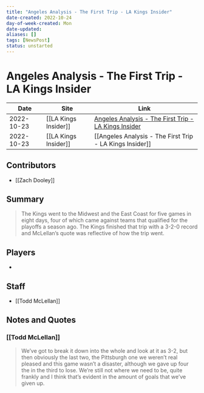 ```yaml
---
title: "Angeles Analysis - The First Trip - LA Kings Insider"
date-created: 2022-10-24
day-of-week-created: Mon
date-updated: 
aliases: []
tags: [NewsPost]
status: unstarted
---
```


# Angeles Analysis - The First Trip - LA Kings Insider

| Date       | Site                 | Link                                                                                                                           |
| ---------- | -------------------- | ------------------------------------------------------------------------------------------------------------------------------ |
| 2022-10-23 | [[LA Kings Insider]] | [Angeles Analysis - The First Trip - LA Kings Insider](https://lakingsinsider.com/2022/10/23/angeles-analysis-the-first-trip/) |
| 2022-10-23 | [[LA Kings Insider]] | [[Angeles Analysis - The First Trip - LA Kings Insider]]                                                                       |

## Contributors
- [[Zach Dooley]]


## Summary
> The Kings went to the Midwest and the East Coast for five games in eight days, four of which came against teams that qualified for the playoffs a season ago. The Kings finished that trip with a 3-2-0 record and McLellan’s quote was reflective of how the trip went.


## Players
- 


## Staff
- [[Todd McLellan]]


## Notes and Quotes
### [[Todd McLellan]]
> We’ve got to break it down into the whole and look at it as 3-2, but then obviously the last two, the Pittsburgh one we weren’t real pleased and this game wasn’t a disaster, although we gave up four the in the third to lose. We’re still not where we need to be, quite frankly and I think that’s evident in the amount of goals that we’ve given up.




